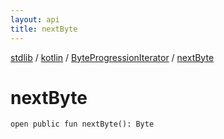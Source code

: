 ```yaml
---
layout: api
title: nextByte
---
```

[stdlib](../../index.md) / [kotlin](../index.md) / [ByteProgressionIterator](index.md) / [nextByte](nextByte.md)

# nextByte

```
open public fun nextByte(): Byte
```
